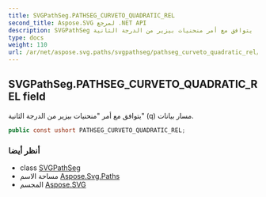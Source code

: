 ```yaml
---
title: SVGPathSeg.PATHSEG_CURVETO_QUADRATIC_REL
second_title: Aspose.SVG لمرجع .NET API
description: SVGPathSeg مجال. يتوافق مع أمر منحنيات بيزير من الدرجة الثانية q مسار بيانات.
type: docs
weight: 110
url: /ar/net/aspose.svg.paths/svgpathseg/pathseg_curveto_quadratic_rel/
---
```

## SVGPathSeg.PATHSEG_CURVETO_QUADRATIC_REL field

يتوافق مع أمر "منحنيات بيزير من الدرجة الثانية" (q) مسار بيانات.

```csharp
public const ushort PATHSEG_CURVETO_QUADRATIC_REL;
```

### أنظر أيضا

* class [SVGPathSeg](../)
* مساحة الاسم [Aspose.Svg.Paths](../../svgpathseg/)
* المجسم [Aspose.SVG](../../../)


